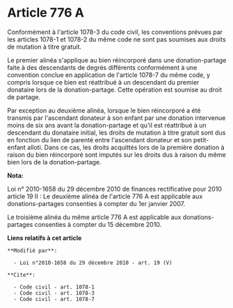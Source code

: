 # Article 776 A

Conformément à l'article 1078-3 du code civil, les conventions prévues par les articles 1078-1 et 1078-2 du même code ne sont
pas soumises aux droits de mutation à titre gratuit. 

Le premier alinéa s'applique au bien réincorporé dans une donation-partage faite à des descendants de degrés différents
conformément à une convention conclue en application de l'article 1078-7 du même code, y compris lorsque ce bien est
réattribué à un descendant du premier donataire lors de la donation-partage. Cette opération est soumise au droit de
partage. 

Par exception au deuxième alinéa, lorsque le bien réincorporé a été transmis par l'ascendant donateur à son enfant par une
donation intervenue moins de six ans avant la donation-partage et qu'il est réattribué à un descendant du donataire initial,
les droits de mutation à titre gratuit sont dus en fonction du lien de parenté entre l'ascendant donateur et son petit-enfant
alloti. Dans ce cas, les droits acquittés lors de la première donation à raison du bien réincorporé sont imputés sur les
droits dus à raison du même bien lors de la donation-partage.

**Nota:**

Loi n° 2010-1658 du 29 décembre 2010 de finances rectificative pour 2010 article 19 II : Le deuxième alinéa de l'article 776
A est applicable aux donations-partages consenties à compter du 1er janvier 2007. 

Le troisième alinéa du même article 776 A est applicable aux donations-partages consenties à compter du 15 décembre 2010.

**Liens relatifs à cet article**

	**Modifié par**:

	  - Loi n°2010-1658 du 29 décembre 2010 - art. 19 (V)

	**Cite**:

	  - Code civil - art. 1078-1
	  - Code civil - art. 1078-3
	  - Code civil - art. 1078-7
